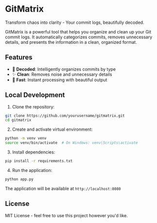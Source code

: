 # GitMatrix

Transform chaos into clarity - Your commit logs, beautifully decoded.

GitMatrix is a powerful tool that helps you organize and clean up your Git commit logs. It automatically categorizes commits, removes unnecessary details, and presents the information in a clean, organized format.

## Features

- 🎯 **Decoded**: Intelligently organizes commits by type
- ✨ **Clean**: Removes noise and unnecessary details
- 🚀 **Fast**: Instant processing with beautiful output

## Local Development

1. Clone the repository:
```bash
git clone https://github.com/yourusername/gitmatrix.git
cd gitmatrix
```

2. Create and activate virtual environment:
```bash
python -m venv venv
source venv/bin/activate  # On Windows: venv\Scripts\activate
```

3. Install dependencies:
```bash
pip install -r requirements.txt
```

4. Run the application:
```bash
python app.py
```

The application will be available at `http://localhost:8080`

## License

MIT License - feel free to use this project however you'd like. 